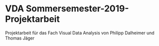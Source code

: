 # VDA Sommersemester-2019-Projektarbeit
Projektarbeit für das Fach Visual Data Analysis von Philipp Dalheimer und Thomas Jäger
